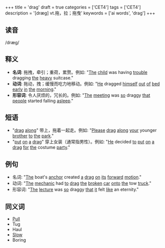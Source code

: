 +++
title = 'drag'
draft = true
categories = ['CET4']
tags = ['CET4']
description = '[dræg] vt.拖，拉；拖曳'
keywords = ['ai words', 'drag']
+++

## 读音
/dræɡ/

## 释义
- **名词**: 拖拽，牵引；重荷，累赘。例如: "[The](/zh/post/the/) [child](/zh/post/child/) was having [trouble](/zh/post/trouble/) dragging [the](/zh/post/the/) [heavy](/zh/post/heavy/) suitcase."
- **动词**: 拖动，拽；缓慢而吃力地移动。例如: "[He](/zh/post/he/) dragged [himself](/zh/post/himself/) [out](/zh/post/out/) [of](/zh/post/of/) [bed](/zh/post/bed/) [early](/zh/post/early/) [in](/zh/post/in/) [the](/zh/post/the/) [morning](/zh/post/morning/)."
- **形容词**: 令人厌烦的，冗长的。例如: "[The](/zh/post/the/) [meeting](/zh/post/meeting/) was [so](/zh/post/so/) draggy [that](/zh/post/that/) [people](/zh/post/people/) started falling [asleep](/zh/post/asleep/)."

## 短语
- "[drag](/zh/post/drag/) [along](/zh/post/along/)" 带上，拖着一起走。例如: "[Please](/zh/post/please/) [drag](/zh/post/drag/) [along](/zh/post/along/) [your](/zh/post/your/) younger [brother](/zh/post/brother/) [to](/zh/post/to/) [the](/zh/post/the/) [park](/zh/post/park/)."
- "[put](/zh/post/put/) [on](/zh/post/on/) [a](/zh/post/a/) [drag](/zh/post/drag/)" 穿上女装（通常指男性）。例如: "[He](/zh/post/he/) decided [to](/zh/post/to/) [put](/zh/post/put/) [on](/zh/post/on/) [a](/zh/post/a/) [drag](/zh/post/drag/) [for](/zh/post/for/) [the](/zh/post/the/) costume [party](/zh/post/party/)."

## 例句
- 名词: "[The](/zh/post/the/) boat's [anchor](/zh/post/anchor/) created [a](/zh/post/a/) [drag](/zh/post/drag/) [on](/zh/post/on/) [its](/zh/post/its/) [forward](/zh/post/forward/) [motion](/zh/post/motion/)."
- 动词: "[The](/zh/post/the/) [mechanic](/zh/post/mechanic/) had [to](/zh/post/to/) [drag](/zh/post/drag/) [the](/zh/post/the/) [broken](/zh/post/broken/) [car](/zh/post/car/) [onto](/zh/post/onto/) [the](/zh/post/the/) tow [truck](/zh/post/truck/)."
- 形容词: "[The](/zh/post/the/) [lecture](/zh/post/lecture/) was [so](/zh/post/so/) draggy [that](/zh/post/that/) [it](/zh/post/it/) felt [like](/zh/post/like/) an eternity."

## 同义词
- [Pull](/zh/post/pull/)
- Tug
- Haul
- [Slow](/zh/post/slow/)
- Boring
